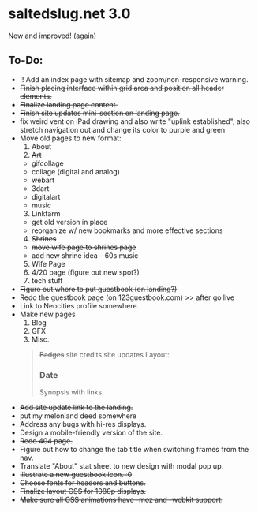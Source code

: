 # saltedslug.net 3.0
New and improved! (again)

## **To-Do:**
- !! Add an index page with sitemap and zoom/non-responsive warning.
- ~~Finish placing interface within grid area and position all header elements.~~
- ~~Finalize landing page content.~~
- ~~Finish site updates mini-section on landing page.~~
- fix weird vent on iPad drawing and also write "uplink established", also stretch navigation out and change its color to purple and green
- Move old pages to new format:
  1. About
  2. ~~Art~~
    - gifcollage
    - collage (digital and analog)
    - webart
    - 3dart
    - digitalart
    - music
  3. Linkfarm
    * get old version in place
    * reorganize w/ new bookmarks and more effective sections
  4. ~~Shrines~~
    * ~~move wife page to shrines page~~
    * ~~add new shrine idea - 60s music~~
  5. Wife Page
  6. 4/20 page (figure out new spot?)
  7. tech stuff
- ~~Figure out where to put guestbook (on landing?)~~
- Redo the guestbook page (on 123guestbook.com) >> after go live
- Link to Neocities profile somewhere.
- Make new pages
  1. Blog
  2. GFX
  3. Misc.
    > ~~Badges~~
    > site credits
    > site updates
    > Layout:
      <article class="site-updates">
        <section class="update">
          <h3>Date</h3>
          <p>Synopsis with links.</p>
        </section>
      </article>
- ~~Add site update link to the landing.~~
- put my melonland deed somewhere
- Address any bugs with hi-res displays.
- Design a mobile-friendly version of the site.
- ~~Redo 404 page.~~
- Figure out how to change the tab title when switching frames from the nav.
- Translate "About" stat sheet to new design with modal pop up.
- ~~Illustrate a new guestbook icon. :0~~
- ~~Choose fonts for headers and buttons.~~
- ~~Finalize layout CSS for 1080p displays.~~
- ~~Make sure all CSS animations have -moz and -webkit support.~~
